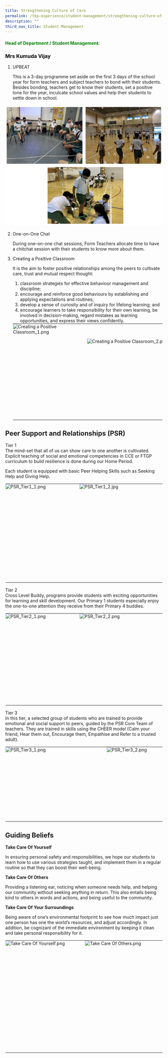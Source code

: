 ```yaml
---
title: Strengthening Culture of Care
permalink: /tkp-experience/student-management/strengthening-culture-of-care/
description: ""
third_nav_title: Student Management
---
```

<h4 style="color:green">Head of Department / Student Management:</h4>

<h3 style="color:black">Mrs Kumuda Vijay</h3>

1.  UPBEAT
    
    This is a 3-day programme set aside on the first 3 days of the school year for form teachers and subject teachers to bond with their students. Besides bonding, teachers get to know their students, set a positive tone for the year, inculcate school values and help their students to settle down in school.
    
      
    
![Upbeat](/images/Upbeat.jpg)
    

  

2.  One-on-One Chat
    
    During one-on-one chat sessions, Form Teachers allocate time to have a chitchat session with their students to know more about them.
    

  

3.  Creating a Positive Classroom
    
    It is the aim to foster positive relationships among the peers to cultivate care, trust and mutual respect thought:
    
    1.  classroom strategies for effective behaviour management and discipline;
    2.  encourage and reinforce good behaviours by establishing and applying expectations and routines;
    3.  develop a sense of curiosity and of inquiry for lifelong learning; and
    4.  encourage learners to take responsibility for their own learning, be involved in decision-making, regard mistakes as learning opportunities, and express their views confidently.
    
    <table style="margin: auto; outline: 0px; padding: 0px; border-collapse: collapse; clear: both; border: 1px solid transparent; table-layout: fixed;" class="ive_eobj_center ives_tab_kosong"><tbody style="margin: 0px; outline: 0px; padding: 0px;"><tr style="margin: 0px; outline: 0px; padding: 0px;"><td style="margin: 0px; outline: 0px; padding: 0px 15px 15px 0px; vertical-align: top;"><img style="margin: auto; outline: 0px; padding: 0px; border: none; max-width: 100%; clear: both; display: block; width: 222px; height: 291px;" class="ive_eobj_center" alt="Creating a Positive Classroom_1.png" src="https://tanjongkatongpri.moe.edu.sg/qql/slot/u742/2020/TKP%20Experience/Non-IP%20Departments/Student%20Management/Strengthening%20Culture%20of%20Care/Creating%20a%20Positive%20Classroom_1.png"></td><td style="margin: 0px; outline: 0px; padding: 13px 15px 15px 0px; vertical-align: top;"><br style="margin: 0px; outline: 0px; padding: 0px;"><br style="margin: 0px; outline: 0px; padding: 0px;"><img style="margin: auto; outline: 0px; padding: 0px; border: none; max-width: 100%; clear: both; display: block; width: 291px; height: 230px;" class="ive_eobj_center" alt="Creating a Positive Classroom_2.png" src="https://tanjongkatongpri.moe.edu.sg/qql/slot/u742/2020/TKP%20Experience/Non-IP%20Departments/Student%20Management/Strengthening%20Culture%20of%20Care/Creating%20a%20Positive%20Classroom_2.png"></td><td style="margin: 0px; outline: 0px; padding: 0px 15px 15px 0px; vertical-align: top;"><img style="margin: auto; outline: 0px; padding: 0px; border: none; max-width: 100%; clear: both; display: block; width: 223px; height: 291px;" class="ive_eobj_center" alt="Creating a Positive Classroom_3.png" src="https://tanjongkatongpri.moe.edu.sg/qql/slot/u742/2020/TKP%20Experience/Non-IP%20Departments/Student%20Management/Strengthening%20Culture%20of%20Care/Creating%20a%20Positive%20Classroom_3.png"></td></tr></tbody></table>
    

Peer Support and Relationships (PSR)
------------------------------------

Tier 1  
The mind-set that all of us can show care to one another is cultivated. Explicit teaching of social and emotional competencies in CCE or FTGP curriculum to build resilience is done during our Home Period.  
  
Each student is equipped with basic Peer Helping Skills such as Seeking Help and Giving Help.  
  

<table style="margin: auto; outline: 0px; padding: 0px; border-collapse: collapse; clear: both; border: 1px solid transparent; table-layout: fixed;" class="ive_eobj_center ives_tab_kosong"><tbody style="margin: 0px; outline: 0px; padding: 0px;"><tr style="margin: 0px; outline: 0px; padding: 0px;"><td style="margin: 0px; outline: 0px; padding: 0px 15px 15px 0px; vertical-align: top;"><img style="margin: auto; outline: 0px; padding: 0px; border: none; max-width: 100%; clear: both; display: block; width: 222px; height: 299px;" class="ive_eobj_center" alt="PSR_Tier1_1.png" src="https://tanjongkatongpri.moe.edu.sg/qql/slot/u742/2020/TKP%20Experience/Non-IP%20Departments/Student%20Management/Strengthening%20Culture%20of%20Care/PSR_Tier1_1.png"></td><td style="margin: 0px; outline: 0px; padding: 0px 15px 15px 0px; vertical-align: top;"><img style="margin: auto; outline: 0px; padding: 0px; border: none; max-width: 100%; clear: both; display: block; width: 295px; height: 222px;" class="ive_eobj_center" alt="PSR_Tier1_2.jpg" src="https://tanjongkatongpri.moe.edu.sg/qql/slot/u742/2020/TKP%20Experience/Non-IP%20Departments/Student%20Management/Strengthening%20Culture%20of%20Care/PSR_Tier1_2.jpg"></td><td style="margin: 0px; outline: 0px; padding: 0px 15px 15px 0px; vertical-align: top;"><img style="margin: auto; outline: 0px; padding: 0px; border: none; max-width: 100%; clear: both; display: block; width: 298px; height: 222px;" class="ive_eobj_center" alt="PSR_Tier1_3.png" src="https://tanjongkatongpri.moe.edu.sg/qql/slot/u742/2020/TKP%20Experience/Non-IP%20Departments/Student%20Management/Strengthening%20Culture%20of%20Care/PSR_Tier1_3.png"></td></tr></tbody></table>

  
Tier 2  
Cross Level Buddy, programs provide students with exciting opportunities for learning and skill development. Our Primary 1 students especially enjoy the one-to-one attention they receive from their Primary 4 buddies.  
  

<table style="margin: auto; outline: 0px; padding: 0px; border-collapse: collapse; clear: both; border: 1px solid transparent; table-layout: fixed;" class="ive_eobj_center ives_tab_kosong"><tbody style="margin: 0px; outline: 0px; padding: 0px;"><tr style="margin: 0px; outline: 0px; padding: 0px;"><td style="margin: 0px; outline: 0px; padding: 0px 15px 15px 0px; vertical-align: top;"><img style="margin: auto; outline: 0px; padding: 0px; border: none; max-width: 100%; clear: both; display: block; width: 222px; height: 277px;" class="ive_eobj_center" alt="PSR_Tier2_1.png" src="https://tanjongkatongpri.moe.edu.sg/qql/slot/u742/2020/TKP%20Experience/Non-IP%20Departments/Student%20Management/Strengthening%20Culture%20of%20Care/PSR_Tier2_1.png"></td><td style="margin: 0px; outline: 0px; padding: 0px 15px 15px 0px; vertical-align: top;"><img style="margin: auto; outline: 0px; padding: 0px; border: none; max-width: 100%; clear: both; display: block; width: 299px; height: 222px;" class="ive_eobj_center" alt="PSR_Tier2_2.png" src="https://tanjongkatongpri.moe.edu.sg/qql/slot/u742/2020/TKP%20Experience/Non-IP%20Departments/Student%20Management/Strengthening%20Culture%20of%20Care/PSR_Tier2_2.png"></td><td style="margin: 0px; outline: 0px; padding: 0px 15px 15px 0px; vertical-align: top;"><img style="margin: auto; outline: 0px; padding: 0px; border: none; max-width: 100%; clear: both; display: block; width: 294px; height: 222px;" class="ive_eobj_center" alt="PSR_Tier2_3.png" src="https://tanjongkatongpri.moe.edu.sg/qql/slot/u742/2020/TKP%20Experience/Non-IP%20Departments/Student%20Management/Strengthening%20Culture%20of%20Care/PSR_Tier2_3.png"></td></tr></tbody></table>

  
Tier 3  
In this tier, a selected group of students who are trained to provide emotional and social support to peers, guided by the PSR Core Team of teachers. They are trained in skills using the CHEER model (Calm your friend, Hear them out, Encourage them, Empathise and Refer to a trusted adult).  
  

<table style="margin: auto; outline: 0px; padding: 0px; border-collapse: collapse; clear: both; border: 1px solid transparent; table-layout: fixed;" class="ive_eobj_center ives_tab_kosong"><tbody style="margin: 0px; outline: 0px; padding: 0px;"><tr style="margin: 0px; outline: 0px; padding: 0px;"><td style="margin: 0px; outline: 0px; padding: 0px 15px 15px 0px; vertical-align: top;"><img style="margin: auto; outline: 0px; padding: 0px; border: none; max-width: 100%; clear: both; display: block; width: 309px; height: 222px;" class="ive_eobj_center" alt="PSR_Tier3_1.png" src="https://tanjongkatongpri.moe.edu.sg/qql/slot/u742/2020/TKP%20Experience/Non-IP%20Departments/Student%20Management/Strengthening%20Culture%20of%20Care/PSR_Tier3_1.png"></td><td style="margin: 0px; outline: 0px; padding: 0px 15px 15px 0px; vertical-align: top;"><img style="margin: auto; outline: 0px; padding: 0px; border: none; max-width: 100%; clear: both; display: block; width: 297px; height: 222px;" class="ive_eobj_center" alt="PSR_Tier3_2.png" src="https://tanjongkatongpri.moe.edu.sg/qql/slot/u742/2020/TKP%20Experience/Non-IP%20Departments/Student%20Management/Strengthening%20Culture%20of%20Care/PSR_Tier3_2.png"></td></tr></tbody></table>

Guiding Beliefs
---------------

**Take Care Of Yourself**

In ensuring personal safety and responsibilities, we hope our students to learn how to use various strategies taught, and implement them in a regular routine so that they can boost their well-being.

  

**Take Care Of Others**

Providing a listening ear, noticing when someone needs help, and helping our community without seeking anything in return. This also entails being kind to others in words and actions, and being useful to the community.

  

**Take Care Of Your Surroundings**

Being aware of one’s environmental footprint to see how much impact just one person has one the world’s resources, and adjust accordingly. In addition, be cognizant of the immediate environment by keeping it clean and take personal responsibility for it.

  

<table style="margin: auto; outline: 0px; padding: 0px; border-collapse: collapse; clear: both; border: 1px solid transparent; table-layout: fixed;" class="ive_eobj_center ives_tab_kosong"><tbody style="margin: 0px; outline: 0px; padding: 0px;"><tr style="margin: 0px; outline: 0px; padding: 0px;"><td style="margin: 0px; outline: 0px; padding: 0px 15px 15px 0px; vertical-align: top;"><img style="margin: auto; outline: 0px; padding: 0px; border: none; max-width: 100%; clear: both; display: block; width: 239px; height: 342px;" class="ive_eobj_center" alt="Take Care Of Yourself.png" src="https://tanjongkatongpri.moe.edu.sg/qql/slot/u742/2020/TKP%20Experience/Non-IP%20Departments/Student%20Management/Strengthening%20Culture%20of%20Care/Take%20Care%20Of%20Yourself.png"></td><td style="margin: 0px; outline: 0px; padding: 0px 15px 15px 0px; vertical-align: top;"><img style="margin: auto; outline: 0px; padding: 0px; border: none; max-width: 100%; clear: both; display: block; width: 235px; height: 342px;" class="ive_eobj_center" alt="Take Care Of Others.png" src="https://tanjongkatongpri.moe.edu.sg/qql/slot/u742/2020/TKP%20Experience/Non-IP%20Departments/Student%20Management/Strengthening%20Culture%20of%20Care/Take%20Care%20Of%20Others.png"></td><td style="margin: 0px; outline: 0px; padding: 0px 15px 15px 0px; vertical-align: top;"><img style="margin: auto; outline: 0px; padding: 0px; border: none; max-width: 100%; clear: both; display: block; width: 241px; height: 342px;" class="ive_eobj_center" alt="Take Care Of Your Surroundings.png" src="https://tanjongkatongpri.moe.edu.sg/qql/slot/u742/2020/TKP%20Experience/Non-IP%20Departments/Student%20Management/Strengthening%20Culture%20of%20Care/Take%20Care%20Of%20Your%20Surroundings.png"></td></tr></tbody></table>